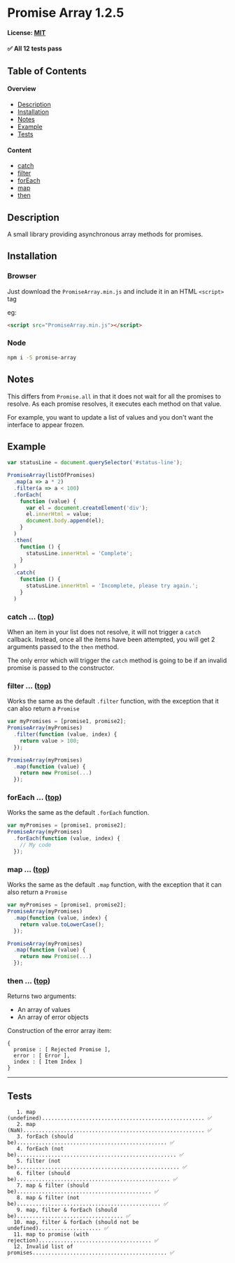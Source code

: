 # Promise Array 1.2.5
#### License: [MIT](https://opensource.org/licenses/MIT)

#### ✅ All 12 tests pass

## Table of Contents

#### Overview

- [Description](#description)
- [Installation](#installation)
- [Notes](#notes)
- [Example](#example)
- [Tests](#tests)

#### Content

- [catch](#catch--top)
- [filter](#filter--top)
- [forEach](#foreach--top)
- [map](#map--top)
- [then](#then--top)

## Description

A small library providing asynchronous array methods for promises.


## Installation

### Browser
Just download the `PromiseArray.min.js` and include it in an HTML `<script>` tag

eg:
```html
<script src="PromiseArray.min.js"></script>
```

### Node
```bash
npm i -S promise-array
```


## Notes

This differs from `Promise.all` in that it does not wait for all the promises to resolve. As each promise resolves, it executes each method on that value.

For example, you want to update a list of values and you don't want the interface to appear frozen.


## Example

```javascript
var statusLine = document.querySelector('#status-line');

PromiseArray(listOfPromises)
  .map(a => a * 2)
  .filter(a => a < 100)
  .forEach(
    function (value) {
      var el = document.createElement('div');
      el.innerHtml = value;
      document.body.append(el);
    }
  )
  .then(
    function () {
      statusLine.innerHtml = 'Complete';
    }
  )
  .catch(
    function () {
      statusLine.innerHtml = 'Incomplete, please try again.';
    }
  )
```


### catch ... ([top](#table-of-contents))

When an item in your list does not resolve, it will not trigger a `catch` callback. Instead, once all the items have been attempted, you will get 2 arguments passed to the `then` method.

The only error which will trigger the `catch` method is going to be if an invalid promise is passed to the constructor.

### filter ... ([top](#table-of-contents))

Works the same as the default `.filter` function, with the exception that it can also return a `Promise`

```javascript
var myPromises = [promise1, promise2];
PromiseArray(myPromises)
  .filter(function (value, index) {
    return value > 100;
  });
```

```javascript
PromiseArray(myPromises)
  .map(function (value) {
    return new Promise(...)
  });
```

### forEach ... ([top](#table-of-contents))

Works the same as the default `.forEach` function.

```javascript
var myPromises = [promise1, promise2];
PromiseArray(myPromises)
  .forEach(function (value, index) {
    // My code
  });
```

### map ... ([top](#table-of-contents))

Works the same as the default `.map` function, with the exception that it can also return a `Promise`

```javascript
var myPromises = [promise1, promise2];
PromiseArray(myPromises)
  .map(function (value, index) {
    return value.toLowerCase();
  });
```

```javascript
PromiseArray(myPromises)
  .map(function (value) {
    return new Promise(...)
  });
```

### then ... ([top](#table-of-contents))

Returns two arguments:

- An array of values
- An array of error objects

Construction of the error array item:

```
{
  promise : [ Rejected Promise ],
  error : [ Error ],
  index : [ Item Index ]
}
```

***

## Tests

```
   1. map (undefined).................................................... ✅
   2. map (NaN).......................................................... ✅
   3. forEach (should be)................................................ ✅
   4. forEach (not be)................................................... ✅
   5. filter (not be).................................................... ✅
   6. filter (should be)................................................. ✅
   7. map & filter (should be)........................................... ✅
   8. map & filter (not be).............................................. ✅
   9. map, filter & forEach (should be).................................. ✅
  10. map, filter & forEach (should not be undefined).................... ✅
  11. map to promise (with rejection).................................... ✅
  12. Invalid list of promises........................................... ✅
```
